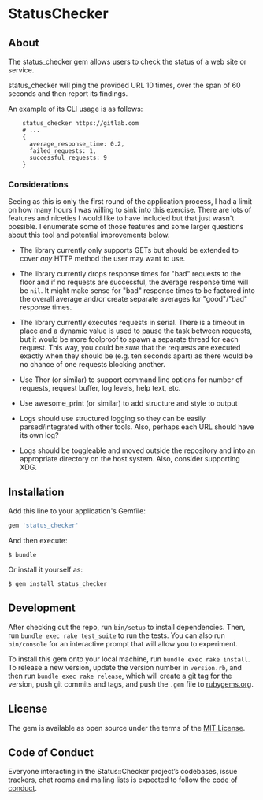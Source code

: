 # StatusChecker

## About
The status_checker gem allows users to check the status of a web site or
service.

status_checker will ping the provided URL 10 times, over the span of 60 seconds
and then report its findings.

An example of its CLI usage is as follows:

```
    status_checker https://gitlab.com
    # ...
    {
      average_response_time: 0.2,
      failed_requests: 1,
      successful_requests: 9
    }
```

### Considerations
Seeing as this is only the first round of the application process, I had a
limit on how many hours I was willing to sink into this exercise. There are
lots of features and niceties I would like to have included but that just
wasn't possible. I enumerate some of those features and some larger questions
about this tool and potential improvements below.

- The library currently only supports GETs but should be extended to cover
_any_ HTTP method the user may want to use.

- The library currently drops response times for "bad" requests to the floor and
if no requests are successful, the average response time will be `nil`. It might
make sense for "bad" response times to be factored into the overall average
and/or create separate averages for "good"/"bad" response times.

- The library currently executes requests in serial. There is a timeout in
place and a dynamic value is used to pause the task between requests, but it
would be more foolproof to spawn a separate thread for each request. This way,
you could be _sure_  that the requests are executed exactly when they should
be (e.g. ten seconds apart) as there would be no chance of one requests
blocking another.

- Use Thor (or similar) to support command line options for number of requests,
request buffer, log levels, help text, etc.

- Use awesome_print (or similar) to add structure and style to output

- Logs should use structured logging so they can be easily parsed/integrated
with other tools. Also, perhaps each URL should have its own log?

- Logs should be toggleable and moved outside the repository and into an
appropriate directory on the host system. Also, consider supporting XDG.

## Installation

Add this line to your application's Gemfile:
```ruby
gem 'status_checker'
```

And then execute:

    $ bundle

Or install it yourself as:

    $ gem install status_checker


## Development

After checking out the repo, run `bin/setup` to install dependencies. Then, run
`bundle exec rake test_suite` to run the tests. You can also run `bin/console`
for an interactive prompt that will allow you to experiment.

To install this gem onto your local machine, run `bundle exec rake install`. To
release a new version, update the version number in `version.rb`, and then run
`bundle exec rake release`, which will create a git tag for the version, push
git commits and tags, and push the `.gem` file to
[rubygems.org](https://rubygems.org).

## License

The gem is available as open source under the terms of the [MIT License](https://opensource.org/licenses/MIT).

## Code of Conduct

Everyone interacting in the Status::Checker project’s codebases, issue trackers, chat rooms and mailing lists is expected to follow the [code of conduct](https://github.com/ethagnawl/status-checker/blob/master/CODE_OF_CONDUCT.md).
